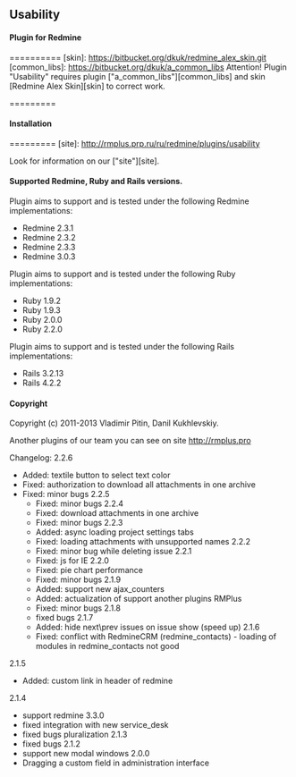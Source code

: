 ## Usability

#### Plugin for Redmine


==========
[skin]: https://bitbucket.org/dkuk/redmine_alex_skin.git
[common_libs]: https://bitbucket.org/dkuk/a_common_libs
Attention! Plugin "Usability" requires plugin ["a_common_libs"][common_libs] and skin [Redmine Alex Skin][skin] to correct work.


=========

#### Installation

=========
[site]: http://rmplus.prp.ru/ru/redmine/plugins/usability

Look for information on our ["site"][site].

#### Supported Redmine, Ruby and Rails versions.

Plugin aims to support and is tested under the following Redmine implementations:
* Redmine 2.3.1
* Redmine 2.3.2
* Redmine 2.3.3
* Redmine 3.0.3

Plugin aims to support and is tested under the following Ruby implementations:
* Ruby 1.9.2
* Ruby 1.9.3
* Ruby 2.0.0
* Ruby 2.2.0

Plugin aims to support and is tested under the following Rails implementations:
* Rails 3.2.13
* Rails 4.2.2

#### Copyright
Copyright (c) 2011-2013 Vladimir Pitin, Danil Kukhlevskiy.

Another plugins of our team you can see on site http://rmplus.pro

Changelog:
2.2.6
* Added: textile button to select text color
* Fixed: authorization to download all attachments in one archive
* Fixed: minor bugs
2.2.5
    * Fixed: minor bugs
2.2.4
    * Fixed: download attachments in one archive
    * Fixed: minor bugs
2.2.3
    * Added: async loading project settings tabs
    * Fixed: loading attachments with unsupported names
2.2.2
    * Fixed: minor bug while deleting issue
2.2.1
    * Fixed: js for IE
2.2.0
    * Fixed: pie chart performance
    * Fixed: minor bugs
2.1.9
    * Added: support new ajax_counters
    * Added: actualization of support another plugins RMPlus
    * Fixed: minor bugs
2.1.8
  * fixed bugs
2.1.7
  * Added: hide next\prev issues on issue show (speed up)
2.1.6
  * Fixed: conflict with RedmineCRM (redmine_contacts) - loading of modules in redmine_contacts not good

2.1.5
  * Added: custom link in header of redmine
  
2.1.4
  * support redmine 3.3.0
  * fixed integration with new service_desk
  * fixed bugs pluralization
2.1.3
  * fixed bugs
2.1.2
  * support new modal windows
2.0.0
  * Dragging a custom field in administration interface
